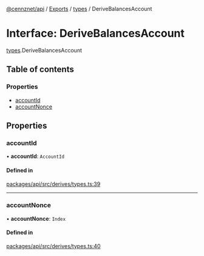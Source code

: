 [@cennznet/api](../README.md) / [Exports](../modules.md) / [types](../modules/types.md) / DeriveBalancesAccount

# Interface: DeriveBalancesAccount

[types](../modules/types.md).DeriveBalancesAccount

## Table of contents

### Properties

- [accountId](types.derivebalancesaccount.md#accountid)
- [accountNonce](types.derivebalancesaccount.md#accountnonce)

## Properties

### accountId

• **accountId**: `AccountId`

#### Defined in

[packages/api/src/derives/types.ts:39](https://github.com/cennznet/api.js/blob/f6dfb70/packages/api/src/derives/types.ts#L39)

___

### accountNonce

• **accountNonce**: `Index`

#### Defined in

[packages/api/src/derives/types.ts:40](https://github.com/cennznet/api.js/blob/f6dfb70/packages/api/src/derives/types.ts#L40)
